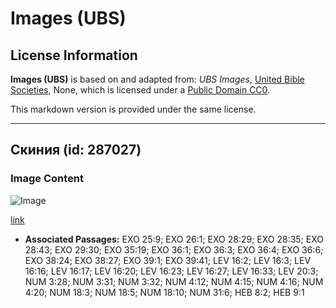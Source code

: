 # Images (UBS)

## License Information

**Images (UBS)** is based on and adapted from: _UBS Images_, [United Bible Societies](https://unitedbiblesocieties.org/), None, which is licensed under a [Public Domain CC0](https://creativecommons.org/public-domain/cc0/).

This markdown version is provided under the same license.



--------------------------------

## Скиния (id: 287027)

### Image Content

![Image](https://cdn.aquifer.bible/aquifer-content/resources/Media/WEB-0427_tabernacle.jpg)

[link](https://cdn.aquifer.bible/aquifer-content/resources/Media/WEB-0427_tabernacle.jpg)

* **Associated Passages:** EXO 25:9; EXO 26:1; EXO 28:29; EXO 28:35; EXO 28:43; EXO 29:30; EXO 35:19; EXO 36:1; EXO 36:3; EXO 36:4; EXO 36:6; EXO 38:24; EXO 38:27; EXO 39:1; EXO 39:41; LEV 16:2; LEV 16:3; LEV 16:16; LEV 16:17; LEV 16:20; LEV 16:23; LEV 16:27; LEV 16:33; LEV 20:3; NUM 3:28; NUM 3:31; NUM 3:32; NUM 4:12; NUM 4:15; NUM 4:16; NUM 4:20; NUM 18:3; NUM 18:5; NUM 18:10; NUM 31:6; HEB 8:2; HEB 9:1

